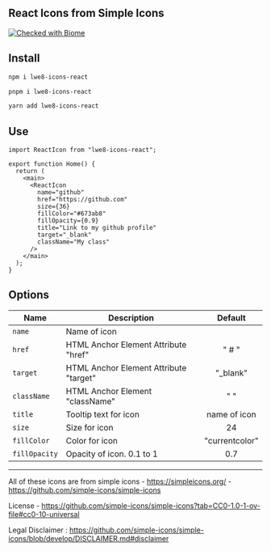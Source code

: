 ## React Icons from Simple Icons

[![Checked with Biome](https://img.shields.io/badge/Checked_with-Biome-60a5fa?style=flat&logo=biome)](https://biomejs.dev)

## Install

```bash
npm i lwe8-icons-react
```

```bash
pnpm i lwe8-icons-react
```

```bash
yarn add lwe8-icons-react
```

## Use

```tsx
import ReactIcon from "lwe8-icons-react";

export function Home() {
  return (
    <main>
      <ReactIcon
        name="github"
        href="https://github.com"
        size={36}
        fillColor="#673ab8"
        fillOpacity={0.9}
        title="Link to my github profile"
        target="_blank"
        className="My class"
      />
    </main>
  );
}
```

## Options

| Name          | Description                            |    Default     |
| ------------- | -------------------------------------- | :------------: |
| `name`        | Name of icon                           |                |
| `href`        | HTML Anchor Element Attribute "href"   |     " # "      |
| `target`      | HTML Anchor Element Attribute "target" |   "\_blank"    |
| `className`   | HTML Anchor Element "className"        |      " "       |
| `title`       | Tooltip text for icon                  |  name of icon  |
| `size`        | Size for icon                          |       24       |
| `fillColor`   | Color for icon                         | "currentcolor" |
| `fillOpacity` | Opacity of icon. 0.1 to 1              |      0.7       |

---

All of these icons are from simple icons - https://simpleicons.org/ - https://github.com/simple-icons/simple-icons

License - https://github.com/simple-icons/simple-icons?tab=CC0-1.0-1-ov-file#cc0-10-universal

Legal Disclaimer : https://github.com/simple-icons/simple-icons/blob/develop/DISCLAIMER.md#disclaimer
